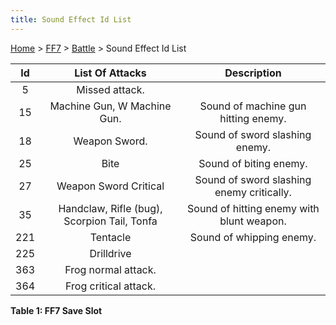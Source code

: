 ```yaml
---
title: Sound Effect Id List
---
```


[Home](../../Main%20Page.md) > [FF7](../../FF7.md) > [Battle](../Battle.md) > Sound Effect Id List

| Id  |               List Of Attacks               |                Description                |
|:---:|:-------------------------------------------:|:-----------------------------------------:|
|  5  |               Missed attack.                |                                           |
| 15  |         Machine Gun, W Machine Gun.         |    Sound of machine gun hitting enemy.    |
| 18  |                Weapon Sword.                |      Sound of sword slashing enemy.       |
| 25  |                    Bite                     |          Sound of biting enemy.           |
| 27  |            Weapon Sword Critical            | Sound of sword slashing enemy critically. |
| 35  | Handclaw, Rifle (bug), Scorpion Tail, Tonfa | Sound of hitting enemy with blunt weapon. |
| 221 |                  Tentacle                   |         Sound of whipping enemy.          |
| 225 |                 Drilldrive                  |                                           |
| 363 |             Frog normal attack.             |                                           |
| 364 |            Frog critical attack.            |                                           |

**Table 1: FF7 Save Slot**
